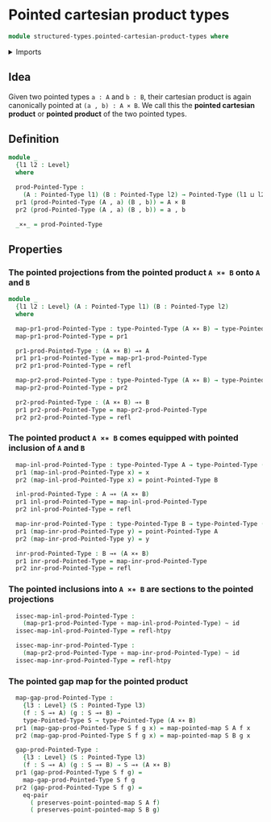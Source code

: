 # Pointed cartesian product types

```agda
module structured-types.pointed-cartesian-product-types where
```

<details><summary>Imports</summary>

```agda
open import foundation.cartesian-product-types
open import foundation.dependent-pair-types
open import foundation.equality-cartesian-product-types
open import foundation.functions
open import foundation.homotopies
open import foundation.identity-types
open import foundation.universe-levels

open import structured-types.pointed-maps
open import structured-types.pointed-types
```

</details>

## Idea

Given two pointed types `a : A` and `b : B`, their cartesian product is again
canonically pointed at `(a , b) : A × B`. We call this the **pointed cartesian
product** or **pointed product** of the two pointed types.

## Definition

```agda
module _
  {l1 l2 : Level}
  where

  prod-Pointed-Type :
    (A : Pointed-Type l1) (B : Pointed-Type l2) → Pointed-Type (l1 ⊔ l2)
  pr1 (prod-Pointed-Type (A , a) (B , b)) = A × B
  pr2 (prod-Pointed-Type (A , a) (B , b)) = a , b

  _×∗_ = prod-Pointed-Type
```

## Properties

### The pointed projections from the pointed product `A ×∗ B` onto `A` and `B`

```agda
module _
  {l1 l2 : Level} (A : Pointed-Type l1) (B : Pointed-Type l2)
  where

  map-pr1-prod-Pointed-Type : type-Pointed-Type (A ×∗ B) → type-Pointed-Type A
  map-pr1-prod-Pointed-Type = pr1

  pr1-prod-Pointed-Type : (A ×∗ B) →∗ A
  pr1 pr1-prod-Pointed-Type = map-pr1-prod-Pointed-Type
  pr2 pr1-prod-Pointed-Type = refl

  map-pr2-prod-Pointed-Type : type-Pointed-Type (A ×∗ B) → type-Pointed-Type B
  map-pr2-prod-Pointed-Type = pr2

  pr2-prod-Pointed-Type : (A ×∗ B) →∗ B
  pr1 pr2-prod-Pointed-Type = map-pr2-prod-Pointed-Type
  pr2 pr2-prod-Pointed-Type = refl
```

### The pointed product `A ×∗ B` comes equipped with pointed inclusion of `A` and `B`

```agda
  map-inl-prod-Pointed-Type : type-Pointed-Type A → type-Pointed-Type (A ×∗ B)
  pr1 (map-inl-prod-Pointed-Type x) = x
  pr2 (map-inl-prod-Pointed-Type x) = point-Pointed-Type B

  inl-prod-Pointed-Type : A →∗ (A ×∗ B)
  pr1 inl-prod-Pointed-Type = map-inl-prod-Pointed-Type
  pr2 inl-prod-Pointed-Type = refl

  map-inr-prod-Pointed-Type : type-Pointed-Type B → type-Pointed-Type (A ×∗ B)
  pr1 (map-inr-prod-Pointed-Type y) = point-Pointed-Type A
  pr2 (map-inr-prod-Pointed-Type y) = y

  inr-prod-Pointed-Type : B →∗ (A ×∗ B)
  pr1 inr-prod-Pointed-Type = map-inr-prod-Pointed-Type
  pr2 inr-prod-Pointed-Type = refl
```

### The pointed inclusions into `A ×∗ B` are sections to the pointed projections

```agda
  issec-map-inl-prod-Pointed-Type :
    (map-pr1-prod-Pointed-Type ∘ map-inl-prod-Pointed-Type) ~ id
  issec-map-inl-prod-Pointed-Type = refl-htpy

  issec-map-inr-prod-Pointed-Type :
    (map-pr2-prod-Pointed-Type ∘ map-inr-prod-Pointed-Type) ~ id
  issec-map-inr-prod-Pointed-Type = refl-htpy
```

### The pointed gap map for the pointed product

```agda
  map-gap-prod-Pointed-Type :
    {l3 : Level} (S : Pointed-Type l3)
    (f : S →∗ A) (g : S →∗ B) →
    type-Pointed-Type S → type-Pointed-Type (A ×∗ B)
  pr1 (map-gap-prod-Pointed-Type S f g x) = map-pointed-map S A f x
  pr2 (map-gap-prod-Pointed-Type S f g x) = map-pointed-map S B g x

  gap-prod-Pointed-Type :
    {l3 : Level} (S : Pointed-Type l3)
    (f : S →∗ A) (g : S →∗ B) → S →∗ (A ×∗ B)
  pr1 (gap-prod-Pointed-Type S f g) =
    map-gap-prod-Pointed-Type S f g
  pr2 (gap-prod-Pointed-Type S f g) =
    eq-pair
      ( preserves-point-pointed-map S A f)
      ( preserves-point-pointed-map S B g)
```
